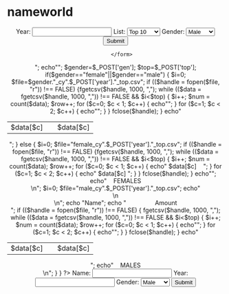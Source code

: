 # nameworld
<html>
<body>
<center>
<form action="<?php echo htmlentities($_SERVER['PHP_SELF']); ?>" method="post">

Year: <input type="text" id="year" name="year" required>
List: <select id="top" name="top">
		<option value="10">Top 10 </option>
		<option value="20">Top 20 </option>
		<option value="100">Top 100 </option>
		<option value="1000">Top 1000 </option></select>
Gender: <select id="gen" name="gen">
		<option value="male">Male</option>
		<option value="female">Female</option>
		<option value="both">Both</option>
		</select>	
		<input type="submit" value="Submit" name="submit">
		<br />

		</form>
<?php
$row = 1;
	if(isset($_POST['submit'])) 
	{
		echo "Name";
		echo "&nbsp;&nbsp;&nbsp;&nbsp;&nbsp;&nbsp;&nbsp;&nbsp;&nbsp;&nbsp;&nbsp;&nbsp;&nbsp;&nbsp;&nbsp;&nbsp;&nbsp;Amount<br /> ";
		echo"<TABLE>";
		$gender=$_POST['gen'];
		$top=$_POST['top'];
		if($gender=="female"||$gender=="male")
		{
		$i=0;
		$file=$gender."_cy".$_POST['year']."_top.csv";
		if (($handle = fopen($file, "r")) !== FALSE) {fgetcsv($handle, 1000, ",");
		while (($data = fgetcsv($handle, 1000, ",")) !== FALSE && $i<$top) 
		{
			$i++;
       			$num = count($data);
        		$row++;
        		for ($c=0; $c < 1; $c++) 
			{
            		echo"<TR><TD> $data[$c]&nbsp;&nbsp;&nbsp;&nbsp;</TD>";
        		}
			for ($c=1; $c < 2; $c++) 
			{
           		echo"<TD> $data[$c] </TD></TR>";
        		}
   		 }
    		fclose($handle);
		}
		echo"</TABLE>";
	}
	else
	{
		$i=0;
		$file="female_cy".$_POST['year']."_top.csv";
		if (($handle = fopen($file, "r")) !== FALSE) {fgetcsv($handle, 1000, ",");
		while (($data = fgetcsv($handle, 1000, ",")) !== FALSE && $i<$top) 
		{
			$i++;
       			$num = count($data);
       			$row++;
        		for ($c=0; $c < 1; $c++) 
			{
            			echo"<TR><TD> $data[$c]&nbsp;&nbsp;&nbsp;&nbsp;</TD>";
        		}
			for ($c=1; $c < 2; $c++) 
			{
            			echo"<TD> $data[$c] </TD></TR>";
        		}
    		}
   		 fclose($handle);
	}
	echo"</TABLE>";
	echo"&nbsp;&nbsp;&nbsp;&nbsp;FEMALES <br />\n";
$i=0;
	$file="male_cy".$_POST['year']."_top.csv";
	echo"<br />\n<br />\n<TABLE>";
		echo "Name";
		echo "&nbsp;&nbsp;&nbsp;&nbsp;&nbsp;&nbsp;&nbsp;&nbsp;&nbsp;&nbsp;&nbsp;&nbsp;&nbsp;&nbsp;&nbsp;&nbsp;&nbsp;Amount<br /> ";
	if (($handle = fopen($file, "r")) !== FALSE) 
	{
		fgetcsv($handle, 1000, ",");
		while (($data = fgetcsv($handle, 1000, ",")) !== FALSE && $i<$top) 
		{
			$i++;
     		   	$num = count($data);
        		$row++;
     		   	for ($c=0; $c < 1; $c++) 
			{
            			echo"<TR><TD> $data[$c]&nbsp;&nbsp;&nbsp;&nbsp;</TD>";
       			}
			for ($c=1; $c < 2; $c++) 
			{
				echo"<TD> $data[$c] </TD></TR>";
        		}
    		}
    		fclose($handle);
	}
	echo"</TABLE>";
	echo"&nbsp;&nbsp;&nbsp;&nbsp;MALES <br />\n";
}
}
?>

<form action="<?php echo htmlentities($_SERVER['PHP_SELF']); ?>" method="post">
Name: <input type="text" name="name" required/>
Year: <input type="text" name="year" required/>
Gender: <select id="gen" name="gen">
		<option value="male">Male</option>
		<option value="female">Female</option>
		</select>	
<input type="submit" value="Submit" name="Submit">
</form>


<?php

if(isset($_POST['Submit'])) 
	{
		$yes=1;
		$name=$_POST['name'];
		$gender=$_POST['gen'];
		$year=$_POST['year'];
		$plotdata=array(array('0000','sds'));
		$values=array();
		$data;
		$total=0;
		while($year<2014)
		{
		$file=$gender."_cy".$year."_top.csv";
		if (($handle = fopen($file, "r")) !== FALSE) 
		{
			fgetcsv($handle);
			$count=0;
				while(($data = fgetcsv($handle)) !== FALSE ) 
				{
					
					if(((strcmp($name,$data[0]))==0)||((strstr($data[0],$name))!== FALSE))
					{
						echo $data[0]."   ".$data[1]."   ".$data[2]."   ";
						if($count==0)
						{$values[$year]=$data[1];$count++;}
					else
					$values[$year]+=$data[1];
									#print_r($data);
									$total++;

					$yes=0;
					}
				}

		}
		$year++;
   		 fclose($handle);
		} 
	if($yes)
	echo "No Record Found!!!";
}
?>

</center>
</body>
</html>
